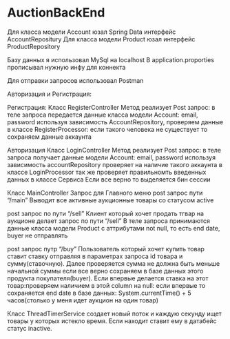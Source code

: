 # AuctionBackEnd

Для класса модели Account юзал Spring Data интерфейс AccountRepositury
Для класса модели Product юзал интерфейс ProductRepository

Базу данных я использовал MySql на localhost
В application.proporties прописывал нужную инфу для коннекта
 

Для отправки запросов использовал Postman

Авторизация и Регистрация:

Регистрация:
Класс RegisterController
Метод реализует Post запрос: в теле запроса передается данные класса модели Account: email, password используя зависимость AccountRepository, проверяем данные в классе RegisterProcessor: если такого человека не существует то сохраняем данные аккаунта


Авторизация
Класс LoginController
Метод реализует Post запрос: в теле запроса получает данные модели Account: email, password используя зависимость accountRepository проверяет на наличие такого аккаунта в классе LoginProcessor так же  проверяет правильномть введенных данных в классе Сервиса
Если все верно то выделяется бин сессии

Класс MainController
Запрос для Главного меню
post запрос пути “/main” 
Выводит все активные аукционные товары со статусом active

post запрос по пути “/sell”
Клиент который хочет продать тгвар на аукционе делает запрос по пути “/sell”
В теле запроса принимаются данные класса модели Product с аттрибутами not null, то есть 
end date, buyer не отправлять

post запрос путр “/buy”
Пользователь который хочет купить товар ставит ставку отправляя в параметрах запроса id товара и сумму(ставочную). Далее проверяется сумма не должна быть меньше начальной суммы если все верно сохраняем в базе данных этого продукта покупателя(buyer). Если впервые делается ставка на этот товар:проверяем наличием в этой column на null: если впервые то сохраняется end date в базе данных: System.currentTime() + 5 часов(столько у меня идет аукцион на один товар)

Класс ThreadTimerService создает новый поток и каждую секунду ищет товары у которых истекло время. Если находит ставит ему в датабейс статус inactive.

